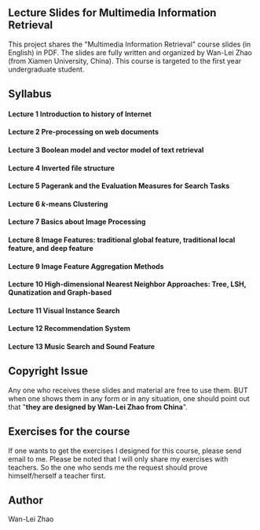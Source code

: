 ## Lecture Slides for Multimedia Information Retrieval

This project shares the "Multimedia Information Retrieval" course slides (in English) in PDF. The slides are fully written and organized by Wan-Lei Zhao (from Xiamen University, China). This course is targeted to the first year undergraduate student. 


## Syllabus
#### Lecture 1 Introduction to history of Internet
#### Lecture 2 Pre-processing on web documents
#### Lecture 3 Boolean model and vector model of text retrieval
#### Lecture 4 Inverted file structure
#### Lecture 5 Pagerank and the Evaluation Measures for Search Tasks
#### Lecture 6 *k*-means Clustering
#### Lecture 7 Basics about Image Processing
#### Lecture 8 Image Features: traditional global feature, traditional local feature, and deep feature
#### Lecture 9 Image Feature Aggregation Methods
#### Lecture 10 High-dimensional Nearest Neighbor Approaches: Tree, LSH, Qunatization and Graph-based
#### Lecture 11 Visual Instance Search
#### Lecture 12 Recommendation System
#### Lecture 13 Music Search and Sound Feature


## Copyright Issue
Any one who receives these slides and material are free to use them. BUT when one shows them in any form or in any situation, one should point out that "**they are designed by Wan-Lei Zhao from China**".

## Exercises for the course
If one wants to get the exercises I designed for this course, please send email to me. Please be noted that I will only share my exercises with teachers. So the one who sends me the request should prove himself/herself a teacher first.

## Author
Wan-Lei Zhao
